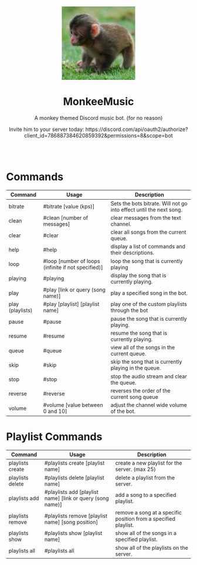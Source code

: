 <p align="center">
    <img src="monk.png" alt="Monkey Picture" width="200" height="200">
  </a>
</p>

<h1 align="center">MonkeeMusic</h1>
<p align="center">A monkey themed Discord music bot. (for no reason)</p>
<p align="center">Invite him to your server today: https://discord.com/api/oauth2/authorize?client_id=786887384620859392&permissions=8&scope=bot </p>
<br>
<br>

# Commands

| Command | Usage | Description |
| ------- | ---------- | ----------- |
| bitrate | #bitrate [value (kps)] | Sets the bots bitrate. Will not go into effect until the next song. |
| clean | #clean [number of messages] | clear messages from the text channel. |
| clear | #clear | clear all songs from the current queue. |
| help | #help | display a list of commands and their descriptions. |
| loop | #loop [number of loops (infinite if not specified)] | loop the song that is currently playing |
| playing | #playing | display the song that is currently playing. |
| play | #play [link or query (song name)] | play a specified song in the bot. |
| play (playlists) | #play [playlist] [playlist name] | play one of the custom playlists through the bot |
| pause | #pause | pause the song that is currently playing. |
| resume | #resume | resume the song that is currently playing. |
| queue | #queue | view all of the songs in the current queue. |
| skip | #skip | skip the song that is currently playing in the queue. |
| stop | #stop | stop the audio stream and clear the queue. |
| reverse | #reverse | reverses the order of the current song queue |
| volume | #volume [value between 0 and 10] | adjust the channel wide volume of the bot. |

# Playlist Commands

| Command | Usage | Description |
| ------- | ---------- | ----------- |
| playlists create | #playlists create [playlist name] | create a new playlist for the server. (max 25) |
| playlists delete | #playlists delete [playlist name] | delete a playlist from the server. |
| playlists add | #playlists add [playlist name] [link or query (song name)] | add a song to a specified playlist. |
| playlists remove | #playlists remove [playlist name] [song position] | remove a song at a specific position from a specified playlist. |
| playlists show | #playlists show [playlist name] | show all of the songs in a specified playlist. |
| playlists all | #playlists all | show all of the playlists on the server. |
